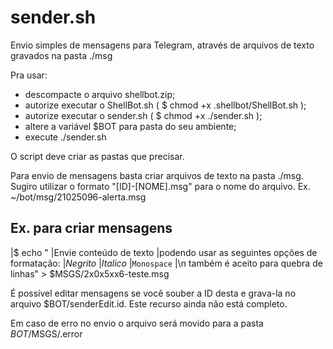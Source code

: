 # sender.sh

Envio simples de mensagens para Telegram, através de arquivos de texto gravados na pasta ./msg

Pra usar:
- descompacte o arquivo shellbot.zip;
- autorize executar o ShellBot.sh ( $ chmod +x .shellbot/ShellBot.sh );
- autorize executar o sender.sh ( $ chmod +x ./sender.sh );
- altere a variável $BOT para pasta do seu ambiente;
- execute ./sender.sh

O script deve criar as pastas que precisar.

Para envio de mensagens basta criar arquivos de texto na pasta ./msg.
Sugiro utilizar o formato "[ID]-[NOME].msg" para o nome do arquivo.
  Ex. ~/bot/msg/21025096-alerta.msg
  
 ## Ex. para criar mensagens
 |$ echo "
 |Envie conteúdo de texto
 |podendo usar as seguintes opções de formatação:
 |*Negrito*
 |_Italico_
 |`Monospace`
 |\n também é aceito para quebra de linhas" > $MSGS/2x0x5xx6-teste.msg 
  
  
É possível editar mensagens se você souber a ID desta e grava-la no
arquivo $BOT/senderEdit.id. Este recurso ainda não está completo.

Em caso de erro no envio o arquivo será movido para a pasta $BOT/$MSGS/.error


